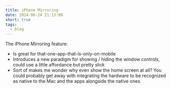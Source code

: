 ```yaml
---
title: iPhone Mirroring
date: 2024-06-24 21:13:08
short: true
tags:
  - blog
---
```


The iPhone Mirroring feature:
* Is great for that-one-app-that-is-only-on-mobile
* Introduces a new paradigm for showing / hiding the window controls, could use a little affordance but pretty slick
* Sort of makes me wonder why even show the home screen at all? You could probably get away with integrating the hardware to be recognized as native to the Mac and the apps alongside the native ones
